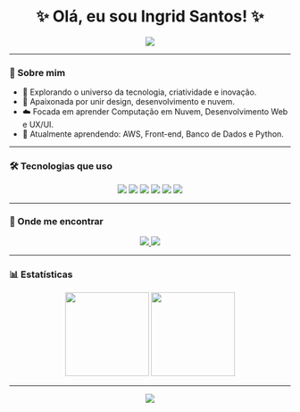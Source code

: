 
<h1 align="center">
  ✨ Olá, eu sou Ingrid Santos! ✨
</h1>

<p align="center">
  <img src="https://capsule-render.vercel.app/api?type=waving&color=BAA1F7&height=200&section=header&text=Bem-vind@%20ao%20meu%20GitHub!&fontColor=FFFFFF&fontSize=30&animation=twinkling" />
</p>


---

### 🌸 Sobre mim

- 💜 Explorando o universo da tecnologia, criatividade e inovação.
- 🎨 Apaixonada por unir design, desenvolvimento e nuvem.
- ☁️ Focada em aprender Computação em Nuvem, Desenvolvimento Web e UX/UI.
- 🌱 Atualmente aprendendo: AWS, Front-end, Banco de Dados e Python.

---

### 🛠️ Tecnologias que uso

<p align="center">
  <img src="https://img.shields.io/badge/Python-BAA1F7?style=for-the-badge&logo=python&logoColor=white"/>
  <img src="https://img.shields.io/badge/JavaScript-E5D4FF?style=for-the-badge&logo=javascript&logoColor=white"/>
  <img src="https://img.shields.io/badge/HTML5-BAA1F7?style=for-the-badge&logo=html5&logoColor=white"/>
  <img src="https://img.shields.io/badge/CSS3-C9B6F1?style=for-the-badge&logo=css3&logoColor=white"/>
  <img src="https://img.shields.io/badge/AWS-E5D4FF?style=for-the-badge&logo=amazonaws&logoColor=white"/>
  <img src="https://img.shields.io/badge/Figma-BAA1F7?style=for-the-badge&logo=figma&logoColor=white"/>
</p>

---

### 💖 Onde me encontrar

<p align="center">
  <a href="https://www.linkedin.com/in/tech-ingrid" target="_blank">
    <img src="https://img.shields.io/badge/LinkedIn-BAA1F7?style=for-the-badge&logo=linkedin&logoColor=white"/>
  </a>
  <a href="mailto:contato.techingrid@gmail.com">
    <img src="https://img.shields.io/badge/Gmail-C9B6F1?style=for-the-badge&logo=gmail&logoColor=white"/>
  </a>
</p>

---

### 📊 Estatísticas

<p align="center">
  <img height="150em" src="https://github-readme-stats.vercel.app/api?username=tech-ingrid&show_icons=true&theme=tokyonight&title_color=BAA1F7&icon_color=BAA1F7"/>
  <img height="150em" src="https://github-readme-stats.vercel.app/api/top-langs/?username=tech-ingrid&layout=compact&langs_count=7&theme=tokyonight&title_color=BAA1F7"/>
</p>

---

<p align="center">
  <img src="https://capsule-render.vercel.app/api?type=waving&color=BAA1F7&height=150&section=footer"/>
</p>



